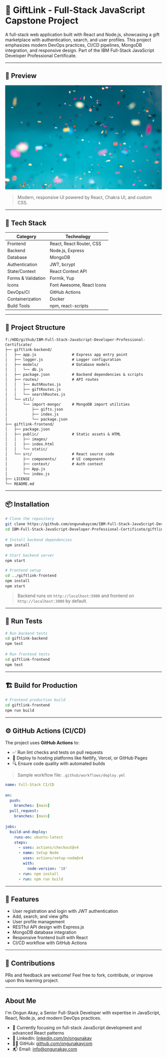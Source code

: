 # 🎁 GiftLink - Full-Stack JavaScript Capstone Project

A full-stack web application built with React and Node.js, showcasing a gift marketplace with authentication, search, and user profiles. This project emphasizes modern DevOps practices, CI/CD pipelines, MongoDB integration, and responsive design. Part of the IBM Full-Stack JavaScript Developer Professional Certificate.

---

## 📸 Preview

![GiftLink Screenshot](giftlink-frontend/public/static/background-gifts.jpg)  
> Modern, responsive UI powered by React, Chakra UI, and custom CSS.

---

## 🚀 Tech Stack

| Category          | Technology                                   |
|------------------|-----------------------------------------------|
| Frontend         | React, React Router, CSS                     |
| Backend          | Node.js, Express                             |
| Database         | MongoDB                                      |
| Authentication   | JWT, bcrypt                                  |
| State/Context    | React Context API                             |
| Forms & Validation | Formik, Yup                                |
| Icons            | Font Awesome, React Icons                     |
| DevOps/CI        | GitHub Actions                               |
| Containerization | Docker                                       |
| Build Tools      | npm, react-scripts                           |

---

## 📂 Project Structure

```text
f:/HDD/github/IBM-Full-Stack-JavaScript-Developer-Professional-Certificate/
├── giftlink-backend/
│   ├── app.js                # Express app entry point
│   ├── logger.js             # Logger configuration
│   ├── models/               # Database models
│   │   └── db.js
│   ├── package.json          # Backend dependencies & scripts
│   ├── routes/               # API routes
│   │   ├── AuthRoutes.js
│   │   ├── giftRoutes.js
│   │   └── searchRoutes.js
│   └── util/
│       └── import-mongo/     # MongoDB import utilities
│           ├── gifts.json
│           ├── index.js
│           └── package.json
├── giftlink-frontend/
│   ├── package.json
│   ├── public/               # Static assets & HTML
│   │   ├── images/
│   │   ├── index.html
│   │   └── static/
│   └── src/                  # React source code
│       ├── components/       # UI components
│       ├── context/          # Auth context
│       ├── App.js
│       └── index.js
├── LICENSE
└── README.md
````

---

## 📦 Installation

```bash
# Clone the repository
git clone https://github.com/ongunakaycom/IBM-Full-Stack-JavaScript-Developer-Professional-Certificate.git
cd IBM-Full-Stack-JavaScript-Developer-Professional-Certificate/giftlink-backend

# Install backend dependencies
npm install

# Start backend server
npm start
```

```bash
# Frontend setup
cd ../giftlink-frontend
npm install
npm start
```

> Backend runs on `http://localhost:5000` and frontend on `http://localhost:3000` by default.

---

## 🧪 Run Tests

```bash
# Run backend tests
cd giftlink-backend
npm test

# Run frontend tests
cd giftlink-frontend
npm test
```

---

## 🏗️ Build for Production

```bash
# Frontend production build
cd giftlink-frontend
npm run build
```

---

## ⚙️ GitHub Actions (CI/CD)

The project uses **GitHub Actions** to:

* ✅ Run lint checks and tests on pull requests
* 🚀 Deploy to hosting platforms like Netlify, Vercel, or GitHub Pages
* 🔍 Ensure code quality with automated builds

> Sample workflow file: `.github/workflows/deploy.yml`

```yaml
name: Full-Stack CI/CD

on:
  push:
    branches: [main]
  pull_request:
    branches: [main]

jobs:
  build-and-deploy:
    runs-on: ubuntu-latest
    steps:
      - uses: actions/checkout@v4
      - name: Setup Node
        uses: actions/setup-node@v4
        with:
          node-version: '18'
      - run: npm install
      - run: npm run build
```

---

## 🔐 Features

* User registration and login with JWT authentication
* Add, search, and view gifts
* User profile management
* RESTful API design with Express.js
* MongoDB database integration
* Responsive frontend built with React
* CI/CD workflow with GitHub Actions

---

## 🤝 Contributions

PRs and feedback are welcome! Feel free to fork, contribute, or improve upon this learning project.

---

## About Me

I'm Ongun Akay, a Senior Full-Stack Developer with expertise in JavaScript, React, Node.js, and modern DevOps practices.

* 🌱 Currently focusing on full-stack JavaScript development and advanced React patterns
* 💼 LinkedIn: [linkedin.com/in/ongunakay](https://linkedin.com/in/ongunakay)
* 🧑‍💻 GitHub: [github.com/ongunakaycom](https://github.com/ongunakaycom)
* 📬 Email: [info@ongunakay.com](mailto:info@ongunakay.com)

```
